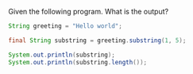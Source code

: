 Given the following program. What is the output?

```java
String greeting = "Hello world";

final String substring = greeting.substring(1, 5);

System.out.println(substring);
System.out.println(substring.length());
```